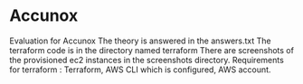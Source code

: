 # Accunox
Evaluation for Accunox
The theory is answered in the answers.txt
The terraform code is in the directory named terraform 
There are screenshots of the provisioned ec2 instances in the screenshots directory.
Requirements for terraform :
Terraform, AWS CLI which is configured, AWS account.
